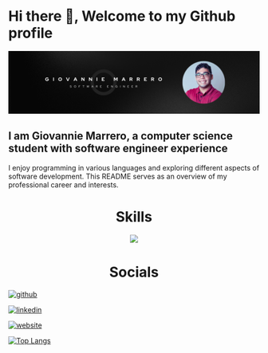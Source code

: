 # Hi there 👋, Welcome to my Github profile

![Profile banner](https://github.com/giovannie-marrero/giovannie-marrero/blob/main/images/banner.png?raw=true)
## I am Giovannie Marrero, a computer science student with software engineer experience
I enjoy programming in various languages and exploring different aspects of software development. This README serves as an overview of my professional career and interests.
<h1 align="center">
Skills
</h1>
<p align="center">
  <a href="https://skillicons.dev">
    <img src="https://skillicons.dev/icons?i=git,java,py,c,cs,html,css,sass,js,ts,react,vscode,eclipse" />
  </a>
</p>

<h1 align="center">
    Socials
</h1>

[<img src='https://cdn.jsdelivr.net/npm/simple-icons@3.0.1/icons/github.svg' alt='github' height='40'>](https://github.com/giovannie-marrero)

[<img src='https://cdn.jsdelivr.net/npm/simple-icons@3.0.1/icons/linkedin.svg' alt='linkedin' height='40'>](https://www.linkedin.com/in/giovannie-marrero-barreto/)  

[<img src='https://cdn.jsdelivr.net/npm/simple-icons@3.0.1/icons/icloud.svg' alt='website' height='40'>](https://giovanniemarrero.com/) 

[![Top Langs](https://github-readme-stats.vercel.app/api/top-langs/?username=giovannie-marrero&layout=compact)](https://github.com/anuraghazra/github-readme-stats)  

